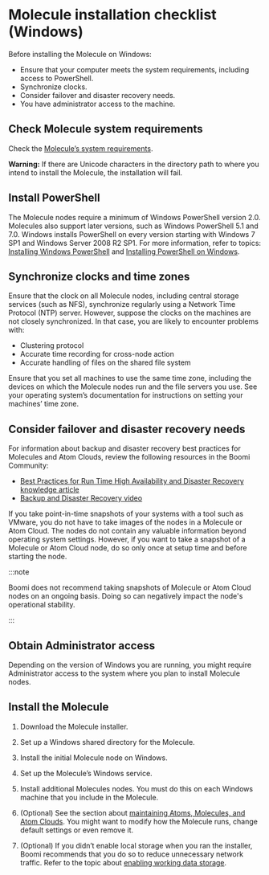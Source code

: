 # Molecule installation checklist (Windows)

<head>
  <meta name="guidename" content="Integration"/>
  <meta name="context" content="GUID-72ac67a8-f757-4d7a-9fec-5f614c2f8039"/>
</head>


Before installing the Molecule on Windows:

- Ensure that your computer meets the system requirements, including access to PowerShell.
- Synchronize clocks.
- Consider failover and disaster recovery needs.
- You have administrator access to the machine.

## Check Molecule system requirements

Check the [Molecule’s system requirements](./r-atm-Molecule_system_requirements_41f9a675-ab11-4f3b-bf51-1655394aba5b.md).

**Warning:** If there are Unicode characters in the directory path to where you intend to install the Molecule, the installation will fail.

## Install PowerShell

The Molecule nodes require a minimum of Windows PowerShell version 2.0. Molecules also support later versions, such as Windows PowerShell 5.1 and 7.0. Windows installs PowerShell on every version starting with Windows 7 SP1 and Windows Server 2008 R2 SP1. For more information, refer to topics: [Installing Windows PowerShell](https://docs.microsoft.com/en-us/powershell/scripting/windows-powershell/install/installing-windows-powershell?view=powershell-7.2) and [Installing PowerShell on Windows](https://docs.microsoft.com/en-us/powershell/scripting/install/installing-powershell-on-windows?view=powershell-7.2).

## Synchronize clocks and time zones

Ensure that the clock on all Molecule nodes, including central storage services (such as NFS), synchronize regularly using a Network Time Protocol (NTP) server. However, suppose the clocks on the machines are not closely synchronized. In that case, you are likely to encounter problems with:

- Clustering protocol
- Accurate time recording for cross-node action
- Accurate handling of files on the shared file system

Ensure that you set all machines to use the same time zone, including the devices on which the Molecule nodes run and the file servers you use. See your operating system’s documentation for instructions on setting your machines’ time zone.

## Consider failover and disaster recovery needs

For information about backup and disaster recovery best practices for Molecules and Atom Clouds, review the following resources in the Boomi Community:

- [Best Practices for Run Time High Availability and Disaster Recovery knowledge article](https://community.boomi.com/s/article/bestpracticesforruntimehighavailabilityanddisasterrecovery)
- [Backup and Disaster Recovery video](https://www.youtube.com/watch?v=lHayf1HMLW8&feature=youtu.be)

If you take point-in-time snapshots of your systems with a tool such as VMware, you do not have to take images of the nodes in a Molecule or Atom Cloud. The nodes do not contain any valuable information beyond operating system settings. However, if you want to take a snapshot of a Molecule or Atom Cloud node, do so only once at setup time and before starting the node.

:::note

Boomi does not recommend taking snapshots of Molecule or Atom Cloud nodes on an ongoing basis. Doing so can negatively impact the node's operational stability.

:::

## Obtain Administrator access

Depending on the version of Windows you are running, you might require Administrator access to the system where you plan to install Molecule nodes.

## Install the Molecule

1. Download the Molecule installer.

2. Set up a Windows shared directory for the Molecule.

3. Install the initial Molecule node on Windows.

4. Set up the Molecule’s Windows service.

5. Install additional Molecules nodes. You must do this on each Windows machine that you include in the Molecule.

6. (Optional) See the section about [maintaining Atoms, Molecules, and Atom Clouds](../Integration%20management/c-atm-Atom_Molecule_and_Cloud_management_and_configurat_43389c3c-e79f-4558-a50b-8a4a02f57be7.md). You might want to modify how the Molecule runs, change default settings or even remove it.

7. (Optional) If you didn’t enable local storage when you ran the installer, Boomi recommends that you do so to reduce unnecessary network traffic. Refer to the topic about [enabling working data storage](../Integration%20management/t-atm-Enabling_local_storage_for_a_Molecule_or_Atom_Cloud_8861cfb6-79fa-46bc-a957-a4a3cfa45d5f.md).
